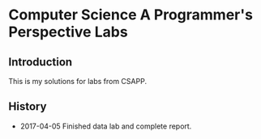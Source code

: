 # Computer Science A Programmer's Perspective Labs

## Introduction
This is my solutions for labs from CSAPP.

## History
* 2017-04-05 Finished data lab and complete report.



